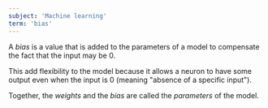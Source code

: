 ```yaml
---
subject: 'Machine learning'
term: 'bias'
---
```


A _bias_ is a value that is added to the parameters of a model to compensate the fact that the input may be 0.

This add flexibility to the model because it allows a neuron to have some output even when the input is 0 (meaning "absence of a specific input").

Together, the _weights_ and the _bias_ are called the _parameters_ of the model.